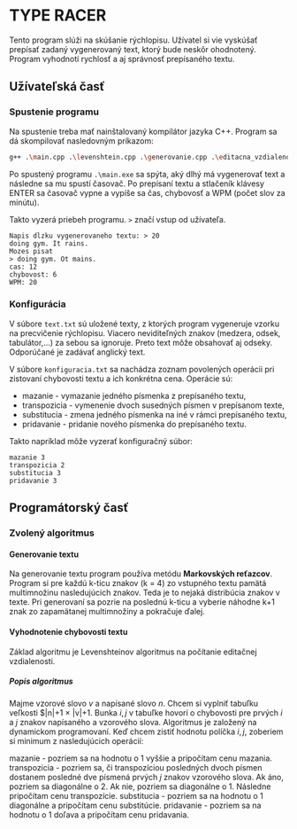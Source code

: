 # TYPE RACER
Tento program slúži na skúšanie rýchlopisu. Užívatel si vie vyskúšať prepísať zadaný vygenerovaný text, ktorý bude neskôr ohodnotený. Program vyhodnotí rychlosť a aj správnosť prepísaného textu. 
## Užívateľská časť

### Spustenie programu
Na spustenie treba mať nainštalovaný kompilátor jazyka C++. Program sa dá skompilovať nasledovným príkazom: 

```bash
g++ .\main.cpp .\levenshtein.cpp .\generovanie.cpp .\editacna_vzdialenost.cpp -o main.exe
```
Po spustený programu `.\main.exe` sa spýta, aký dlhý má vygenerovať text a následne sa mu spustí časovač. Po prepísaní textu a stlačeník klávesy ENTER sa časovač vypne a vypíše sa čas, chybovosť a WPM (počet slov za minútu).

Takto vyzerá priebeh programu. `>` značí vstup od užívateľa. 
```
Napis dlzku vygenerovaneho textu: > 20
doing gym. It rains.
Mozes pisat
> doing gym. Ot mains.
cas: 12
chybovost: 6
WPM: 20
```

### Konfigurácia
V súbore `text.txt` sú uložené texty, z ktorých program vygeneruje vzorku na precvičenie rýchlopisu. Viacero neviditeľných znakov (medzera, odsek, tabulátor,...) za sebou sa ignoruje. Preto text môže obsahovať aj odseky. Odporúčané je zadávať anglický text.

V súbore `konfiguracia.txt` sa nachádza zoznam povolených operácii pri zistovaní chybovosti textu a ich konkrétna cena. Operácie sú:
- mazanie - vymazanie jedného písmenka z prepísaného textu,
- transpozicia - vymenenie dvoch susedných písmen v prepísanom texte,
- substitucia - zmena jedného písmenka na iné v rámci prepísaného textu,
- pridavanie - pridanie nového písmenka do prepísaného textu.

Takto napríklad môže vyzerať konfiguračný súbor:
```
mazanie 3
transpozicia 2
substitucia 3
pridavanie 3
```

## Programátorský časť
### Zvolený algoritmus
#### Generovanie textu
Na generovanie textu program používa metódu **Markovských reťazcov**. Program si pre každú k-ticu znakov (k = 4) zo vstupného textu pamätá multimnožinu nasledujúcich znakov. Teda je to nejaká distribúcia znakov v texte. Pri generovaní sa pozrie na poslednú k-ticu a vyberie náhodne k+1 znak zo zapamätanej multimnožiny a pokračuje ďalej. 

#### Vyhodnotenie chybovosti textu
Základ algoritmu je Levenshteinov algoritmus na počítanie editačnej vzdialenosti. 
##### Popis algoritmus
Majme vzorové slovo $v$ a napísané slovo $n$. Chcem si vyplniť tabuľku veľkosti $|n|+1 × |v|+1. Bunka $i, j$ v tabuľke hovorí o chybovosti pre prvých $i$ a $j$ znakov napísaného a vzorového slova. Algoritmus je založený na dynamickom programovaní. Keď chcem zistiť hodnotu políčka $i,j$, zoberiem si minimum z nasledujúcich operácií:

mazanie - pozriem sa na hodnotu o 1 vyššie a pripočítam cenu mazania.
transpozicia - pozriem sa, či transpozíciou posledných dvoch písmen dostanem posledné dve písmená prvých $j$ znakov vzorového slova. Ak áno, pozriem sa diagonálne o 2. Ak nie, pozriem sa diagonálne o 1. Následne pripočítam cenu transpozície. 
substitucia - pozriem sa na hodnotu o 1 diagonálne a pripočítam cenu substitúcie.
pridavanie - pozriem sa na hodnotu o 1 doľava a pripočítam cenu pridavania.



